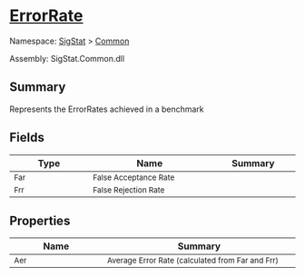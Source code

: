 # [ErrorRate](./ErrorRate.md)

Namespace: [SigStat]() > [Common](./README.md)

Assembly: SigStat.Common.dll

## Summary
Represents the ErrorRates achieved in a benchmark

## Fields

| Type | Name | Summary | 
| --- | --- | --- | 
| <sub>Far</sub><img width=200/>  | <sub>False Acceptance Rate</sub><img width=200/>  | <img width=200/>  | <br>
| <sub>Frr</sub><img width=200/>  | <sub>False Rejection Rate</sub><img width=200/>  | <img width=200/>  | <br>


## Properties

| Name | Summary | 
| --- | --- | 
| <sub>Aer</sub><img width=200/>  | <sub>Average Error Rate (calculated from Far and Frr)</sub><img width=200/>  | <br>


